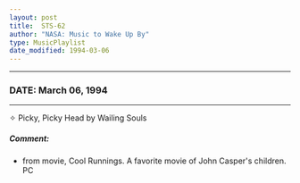 ```yaml
---
layout: post
title:  STS-62
author: "NASA: Music to Wake Up By"
type: MusicPlaylist
date_modified: 1994-03-06
---
```


----
### DATE: March 06, 1994
----
✧ Picky, Picky Head by Wailing Souls

##### Comment:
* from movie, Cool Runnings. A favorite movie of John Casper's children. PC
